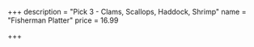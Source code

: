+++
description = "Pick 3 - Clams, Scallops, Haddock, Shrimp"
name = "Fisherman Platter"
price = 16.99

+++
